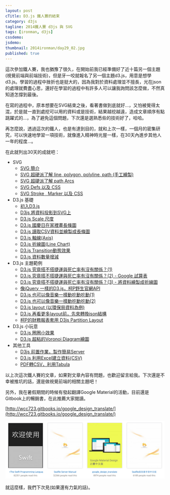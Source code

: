 ```yaml
---
layout: post
cTitle: D3.js 鐵人賽的結束
category: d3js
tagline: 2014鐵人賽 d3js 與 SVG
tags: [ironman, d3js]
cssdemo: 
jsdemo: 
thumbnail: 2014ironman/day29_02.jpg
published: true
---
```


這次參加鐵人賽，我也猶豫了很久，在開始前我已經準備好了近十篇另一個主題(視覺前端與前端技術)，但是牙一咬就報名了另一個主題d3.js，用意是想學d3.js。學習的過程中挫折也是挺大的，因為我對於資料處理並不擅長，光在json的處理就費盡心思，還好在學習的過程中有許多人可以讓我詢問該怎麼做，不然真知道怎撐到最後。

<!-- more -->

在寫的過程中，原本想要在SVG結束之後，看著書做到底就好...，又怕被覺得太混，於是就一直到處挖可以用的資料或是技術，結果越挖越遠，造成文章順序有點跳躍式的...，為了避免這個問題，下次還是選熟悉些的技術好了，哈哈。

再怎麼說，透過這次的鐵人，也是有達到目的，就和上次一樣，一個月的密集研究，可以快速地學習一項技術，就像進入精神時光屋一樣，在30天內進步其他人一年的程度...。

在此就列出30天的成就吧：

- SVG
	- [SVG 簡介](/d3js/2014/10/01/Ironman-30-days-02)
	- [SVG 超硬派了解 line, polygon, polyline, path (手工繪製)](/d3js/2014/10/02/Ironman-30-days-03)
	- [SVG 超硬派了解 path Arcs](/d3js/2014/10/03/Ironman-30-days-04)
	- [SVG Defs 以及 CSS](/d3js/2014/10/04/Ironman-30-days-05)
	- [SVG Stroke , Marker 以及 CSS](/d3js/2014/10/05/Ironman-30-days-06)
- D3.js 基礎
	- [初入D3.js](/d3js/2014/10/07/Ironman-30-days-08)
	- [D3js 將資料投影到SVG上](/d3js/2014/10/08/Ironman-30-days-09)
	- [D3.js Scale 尺度](/d3js/2014/10/09/Ironman-30-days-10)
	- [D3.js 國慶日在家裡畫長條圖](/d3js/2014/10/10/Ironman-30-days-11)
	- [D3.js 讀取CSV資料並繪製成長條圖](/d3js/2014/10/12/Ironman-30-days-13)
	- [D3.js 軸線(Axis)](/d3js/2014/10/13/Ironman-30-days-14)
	- [D3.js 折線圖(Line Chart)](/d3js/2014/10/14/Ironman-30-days-15)
	- [D3.js Transition動態效果](/d3js/2014/10/20/Ironman-30-days-21)
	- [D3.js 資料數量增減](/d3js/2014/10/21/Ironman-30-days-22)
- D3.js 主題範例
	- [D3.js 究竟搭不搭捷運與死亡率有沒有關係？(1)](/d3js/2014/10/15/Ironman-30-days-16)
	- [D3.js 究竟搭不搭捷運與死亡率有沒有關係？(2) - Google 試算表](/d3js/2014/10/16/Ironman-30-days-17)
	- [D3.js 究竟搭不搭捷運與死亡率有沒有關係？(3) - 將資料繪製成折線圖](/d3js/2014/10/17/Ironman-30-days-18)
	- [像jQuery 一樣的D3.js，柯P野生官網API](/d3js/2014/10/22/Ironman-30-days-23)
	- [D3.js 也可以像音樂一樣動吃動吃動(1)](/d3js/2014/10/23/Ironman-30-days-24)
	- [D3.js 也可以像音樂一樣動吃動吃動(2)](/d3js/2014/10/24/Ironman-30-days-25)
	- [D3.js layout (以環保局資料為例)](/d3js/2014/10/25/Ironman-30-days-26)
	- [D3.js 再看更多layout前，先來轉換json結構](/d3js/2014/10/26/Ironman-30-days-27)
	- [柯P的財務報表套用 D3js Partition Layout](/d3js/2014/10/27/Ironman-30-days-28)
- D3.js 小玩意
	- [D3.js 圈圈小效果](/d3js/2014/10/18/Ironman-30-days-19)
	- [D3.js 超粘的Voronoi Diagram繪圖](/d3js/2014/10/19/Ironman-30-days-20)
- 其他工具
	- [D3js 前置作業，製作簡易Server](/d3js/2014/10/06/Ironman-30-days-07)
	- [D3.js 利用Excel建立資料(CSV)](/d3js/2014/10/11/Ironman-30-days-12)
	- [PDF轉CSV，利用Tabula](/d3js/2014/10/28/Ironman-30-days-29)

以上次這次鐵人賽的文章，如果對文章內容有問題，也歡迎留言給我。下次還是不幸被推坑的話，還是做視覺前端的相關主題吧！

另外，我在暑假期間的時候有發起翻譯Google Material的活動，目前還是Gitbook上的暢銷書，在此推薦大家閱讀。

[http://wcc723.gitbooks.io/google_design_translate/](http://wcc723.gitbooks.io/google_design_translate/)

![](/images/2014ironman/day29_01.png)

就這麼樣，我們下次見(如果還有力氣的話)。
